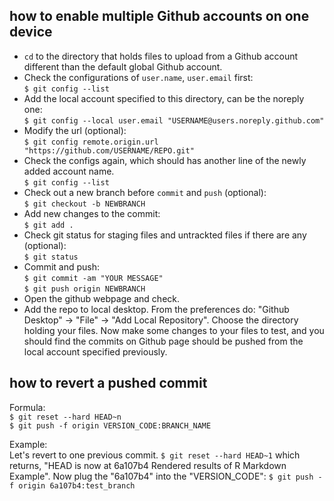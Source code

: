 ## how to enable multiple Github accounts on one device
- `cd` to the directory that holds files to upload from a Github account different than the default global Github account.
- Check the configurations of `user.name`, `user.email` first:    
`
$ git config --list
`
- Add the local account specified to this directory, can be the noreply one:        
`
$ git config --local user.email "USERNAME@users.noreply.github.com"
`
- Modify the url (optional):    
`
$ git config remote.origin.url "https://github.com/USERNAME/REPO.git"
`
- Check the configs again, which should has another line of the newly added account name.    
`
$ git config --list
`
- Check out a new branch before `commit` and `push` (optional):    
`
$ git checkout -b NEWBRANCH
`
- Add new changes to the commit:    
`
$ git add .
`
- Check git status for staging files and untrackted files if there are any (optional):    
`
$ git status
`
- Commit and push:      
`$ git commit -am "YOUR MESSAGE"`         
`$ git push origin NEWBRANCH`       
- Open the github webpage and check. 
- Add the repo to local desktop. From the preferences do: "Github Desktop" -> "File" -> "Add Local Repository". Choose the directory holding your files. Now make some changes to your files to test, and you should find the commits on Github page should be pushed from the local account specified previously. 


## how to revert a pushed commit
Formula:    
`$ git reset --hard HEAD~n`       
`$ git push -f origin VERSION_CODE:BRANCH_NAME`

Example:     
Let's revert to one previous commit.
`
$ git reset --hard HEAD~1
`
which returns, "HEAD is now at 6a107b4 Rendered results of R Markdown Example". Now plug the "6a107b4" into the "VERSION_CODE":
`
$ git push -f origin 6a107b4:test_branch
`